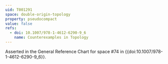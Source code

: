 ```yaml
---
uid: T001291
space: double-origin-topology
property: pseudocompact
value: false
refs:
  - doi: 10.1007/978-1-4612-6290-9_6
    name: Counterexamples in Topology
---
```

Asserted in the General Reference Chart for space #74 in
{{doi:10.1007/978-1-4612-6290-9_6}}.
